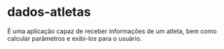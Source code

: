 # dados-atletas
É uma aplicação capaz de receber informações de um atleta, bem como calcular parâmetros e exibi-los para o usuário.
